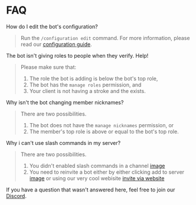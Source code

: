 # FAQ

How do I edit the bot's configuration?
> Run the `/configuration edit` command. For more information, please read our [configuration guide](/config.md).

The bot isn't giving roles to people when they verify. Help!
> Please make sure that:
> 1. The role the bot is adding is below the bot's top role,
> 2. The bot has the `manage roles` permission, and
> 3. Your client is not having a stroke and the exists.

Why isn't the bot changing member nicknames?
> There are two possibilities.
> 1. The bot does not have the `manage nicknames` permission, or
> 2. The member's top role is above or equal to the bot's top role.

Why i can't use slash commands in my server?
> There are two possibilities.
> 1. You didn't enabled slash commands in a channel [image](https://user-images.githubusercontent.com/79996174/148040899-4dd01814-8e2c-4d94-94d1-ec646506fa68.png)
> 2. You need to reinvite a bot either by either clicking add to server [image](https://user-images.githubusercontent.com/79996174/148041245-faa8ae45-97b5-409c-853a-bdf59bcfc2bf.png) or using our very cool webisite [invite via website](skykings.net/bot/website)



If you have a question that wasn't answered here, feel free to join our [Discord](https://skykings.net/discord).
